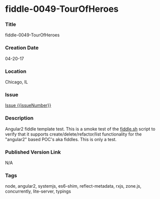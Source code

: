 fiddle-0049-TourOfHeroes
======

### Title

fiddle-0049-TourOfHeroes


### Creation Date

04-20-17


### Location

Chicago, IL


### Issue

[Issue {{issueNumber}}](https://github.com/bradyhouse/house/issues/{{issueNumber}})


### Description

Angular2 fiddle template test.  This is a smoke test of the [fiddle.sh](../../scripts/fiddle.sh) script to verify that
it supports create/delete/refactor/list functionality for the "angular2" based POC's aka fiddles. This is only a test.


### Published Version Link

N/A


### Tags

node, angular2, systemjs, es6-shim, reflect-metadata, rxjs, zone.js, concurrently, lite-server, typings
